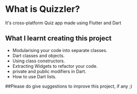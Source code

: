 
# What is Quizzler?
It's cross-platform Quiz app made using Flutter and Dart


<!-- ## What you will create

We’re going to make a quiz app that tests your general knowledge. As one of the most popular types of apps on the app stores, you can create your own quiz for other people to enjoy! -->

<!-- ![Finished App](https://github.com/londonappbrewery/Images/blob/master/quizzler-demo.gif) -->

## What I learnt creating this project

- Modularising your code into separate classes.
- Dart classes and objects.
- Using class constructors.
- Extracting Widgets to refactor your code.
- private and public modifiers in Dart.
- How to use Dart lists.
 
##Please do give suggestions to improve this project, if any ;)
